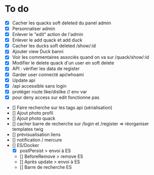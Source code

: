 # To do
- [X] Cacher les quacks soft deleted du panel admin
- [X] Personnaliser admin
- [X] Enlever le "edit" action de l'admin
- [X] Enlever le add quack et add duck
- [X] Cacher les ducks soft deleted /show/:id
- [X] Ajouter view Duck banni  
- [X] Voir les commentaires associés quand on va sur /quack/show/:id 
- [X] Modifier le delete quack d'un user en soft delete
- [X] API : vérifier les data de register
- [X] Garder user connecté api/whoami
- [X] Update api
- [X] /api accessible sans login
- [X] protéger route like/dislike // env var
- [X] pour deny access sur edit fonctionne pas
- [] Faire recherche sur les tags api (sérialisation)
- [] Ajout photo profil 
- [] Ajout photo quack 
- [] cacher barre de recherche sur /login et /register => réorganiser templates twig
- [] prévisualisation liens
- [] notification / mercure
- [] ES/Docker
    - [X] postPersist > envoi à ES
    - [] BeforeRemove > remove ES
    - [] Après update > envoi à ES
    - [] Barre de recherche ES